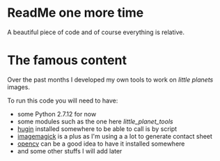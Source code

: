 # ReadMe one more time

A beautiful piece of code and of course everything is relative.

# The famous content

Over the past months I developed my own tools to work on  *little planets* images.

To run this code you will need to have:
+ some Python 2.7.12 for now
+ some modules such as the one here *little_planet_tools*
+ [hugin][link-hugin] installed somewhere to be able to call is by script
+ [imagemagick][link-imagemagick]  is a plus as I'm using a a lot to generate contact sheet
+ [opencv][link-opencv] can be a good idea to have it installed somewhere
+ and some other stuffs I will add later


[link-hugin]: http://hugin.sourceforge.net/
[link-imagemagick]: http://www.imagemagick.org/
[link-opencv]: http://opencv.org/
